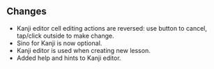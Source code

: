 ## Changes

- Kanji editor cell editing actions are reversed: use button to cancel, tap/click outside to make change.
- Sino for Kanji is now optional.
- Kanji editor is used when creating new lesson.
- Added help and hints to Kanji editor.